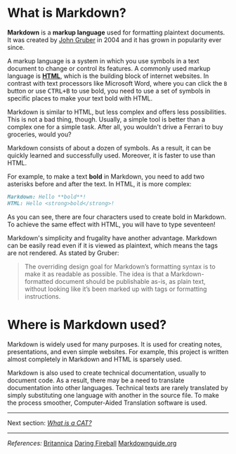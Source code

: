 # What is Markdown?

**Markdown** is a **markup language** used for formatting plaintext documents. It was created by [John Gruber](https://daringfireball.net/projects/markdown/) in 2004 and it has grown in popularity ever since.

A markup language is a system in which you use symbols in a text document to change or control its features. A commonly used markup language is [**HTML**](https://www.britannica.com/technology/HTML), which is the building block of internet websites. In contrast with text processors like Microsoft Word, where you can click the `B` button or use <kbd>CTRL+B</kbd> to use bold, you need to use a set of symbols in specific places to make your text bold with HTML. 

Markdown is similar to HTML, but less complex and offers less possibilities. This is not a bad thing, though. Usually, a simple tool is better than a complex one for a simple task. After all, you wouldn't drive a Ferrari to buy groceries, would you?

Markdown consists of about a dozen of symbols. As a result, it can be quickly learned and successfully used. Moreover, it is faster to use than HTML.

For example, to make a text **bold** in Markdown, you need to add two asterisks before and after the text. In HTML, it is more complex:
```markdown
Markdown: Hello **bold**!
HTML: Hello <strong>bold</strong>!
```
As you can see, there are four characters used to create bold in Markdown. To achieve the same effect with HTML, you will have to type seventeen!

Markdown's simplicity and frugality have another advantage. Markdown can be easily read even if it is viewed as plaintext, which means the tags are not rendered. As stated by Gruber:

> The overriding design goal for Markdown’s formatting syntax is to make it as readable as possible. The idea is that a Markdown-formatted document should be publishable as-is, as plain text, without looking like it’s been marked up with tags or formatting instructions.

# Where is Markdown used?

Markdown is widely used for many purposes. It is used for creating notes, presentations, and even simple websites. For example, this project is written almost completely in Markdown and HTML is sparsely used.

Markdown is also used to create technical documentation, usually to document code. As a result, there may be a need to translate documentation into other languages. Technical texts are rarely translated by simply substituting one language with another in the source file. To make the process smoother, Computer-Aided Translation software is used.

---

Next section: [*What is a CAT?*](ref-cat.md)

---

*References:*
[Britannica](https://www.britannica.com/technology/markup-language)
[Daring Fireball](https://daringfireball.net/projects/markdown/)
[Markdownguide.org](https://www.markdownguide.org/getting-started/)